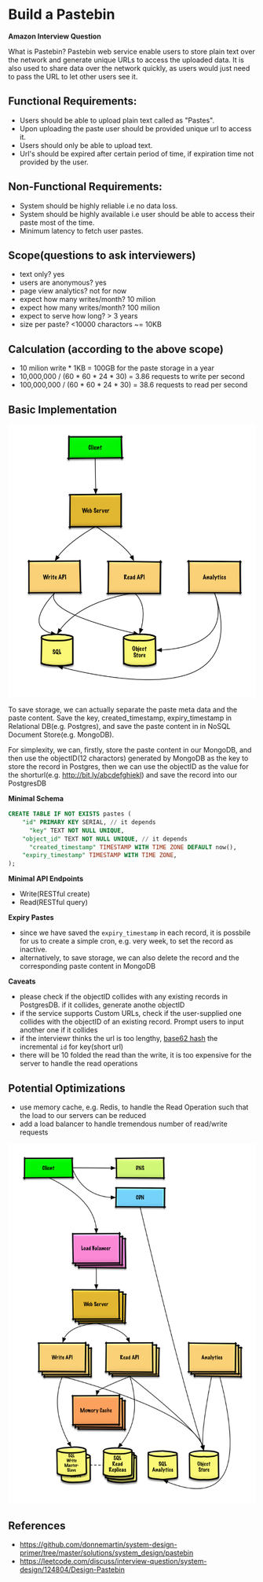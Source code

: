 Build a Pastebin
===
**Amazon Interview Question**

What is Pastebin?
Pastebin web service enable users to store plain text over the network and generate unique URLs to access the uploaded data. It is also used to share data over the network quickly, as users would just need to pass the URL to let other users see it.

Functional Requirements:
---
- Users should be able to upload plain text called as "Pastes".
- Upon uploading the paste user should be provided unique url to access it.
- Users should only be able to upload text.
- Url's should be expired after certain period of time, if expiration time not provided by the user.

Non-Functional Requirements:
---
- System should be highly reliable i.e no data loss.
- System should be highly available i.e user should be able to access their paste most of the time.
- Minimum latency to fetch user pastes.

Scope(questions to ask interviewers)
---
- text only? yes
- users are anonymous? yes
- page view analytics? not for now
- expect how many writes/month? 10 milion
- expect how many writes/month? 100 milion
- expect to serve how long? > 3 years
- size per paste? <10000 charactors ~= 10KB


Calculation (according to the above scope)
---
- 10 milion write * 1KB = 100GB for the paste storage in a year
- 10,000,000 / (60 * 60 * 24 * 30) = 3.86 requests to write per second
- 100,000,000 / (60 * 60 * 24 * 30) = 38.6 requests to read per second

Basic Implementation
---

![](./basic.png)

To save storage, we can actually separate the paste meta data and the paste content. Save the key, created_timestamp, expiry_timestamp in Relational DB(e.g. Postgres), and save the paste content in in NoSQL Document Store(e.g. MongoDB).

For simplexity, we can, firstly, store the paste content in our MongoDB, and then use the objectID(12 charactors) generated by MongoDB as the key to store the record in Postgres, then we can use the objectID as the value for the shorturl(e.g. http://bit.ly/abcdefghiekl) and save the record into our PostgresDB

**Minimal Schema**
```sql
CREATE TABLE IF NOT EXISTS pastes (
    "id" PRIMARY KEY SERIAL, // it depends
	  "key" TEXT NOT NULL UNIQUE,
    "object_id" TEXT NOT NULL UNIQUE, // it depends
	  "created_timestamp" TIMESTAMP WITH TIME ZONE DEFAULT now(),
    "expiry_timestamp" TIMESTAMP WITH TIME ZONE,
);
```

**Minimal API Endpoints**
- Write(RESTful create)
- Read(RESTful query)

**Expiry Pastes**
- since we have saved the `expiry_timestamp` in each record, it is possbile for us to create a simple cron, e.g. very week, to set the record as inactive. 
- alternatively, to save storage, we can also delete the record and the corresponding paste content in MongoDB

**Caveats**
- please check if the objectID collides with any existing records in PostgresDB. if it collides, generate anothe objectID
- if the service supports Custom URLs, check if the user-supplied one collides with the objectID of an existing record. Prompt users to input another one if it collides
- if the interviewr thinks the url is too lengthy, [base62 hash](../tiny_url/readme.md) the incremental `id` for key(short url)
- there will be 10 folded the read than the write, it is too expensive for the server to handle the read operations

Potential Optimizations
---
- use memory cache, e.g. Redis, to handle the Read Operation such that the load to our servers can be reduced
- add a load balancer to handle tremendous number of read/write requests

![](./advanced.png)

References
---
- https://github.com/donnemartin/system-design-primer/tree/master/solutions/system_design/pastebin
- https://leetcode.com/discuss/interview-question/system-design/124804/Design-Pastebin